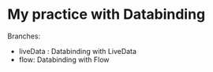 # My practice with Databinding

Branches: 
- liveData : Databinding with LiveData
- flow: Databinding with Flow
